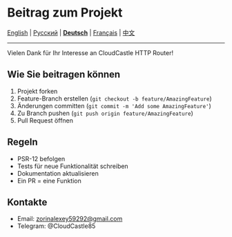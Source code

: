 # Beitrag zum Projekt

[English](../en/CONTRIBUTING.md) | [Русский](../../CONTRIBUTING.md) | [**Deutsch**](CONTRIBUTING.md) | [Français](../fr/CONTRIBUTING.md) | [中文](../zh/CONTRIBUTING.md)

---

Vielen Dank für Ihr Interesse an CloudCastle HTTP Router!

## Wie Sie beitragen können

1. Projekt forken
2. Feature-Branch erstellen (`git checkout -b feature/AmazingFeature`)
3. Änderungen committen (`git commit -m 'Add some AmazingFeature'`)
4. Zu Branch pushen (`git push origin feature/AmazingFeature`)
5. Pull Request öffnen

## Regeln

- PSR-12 befolgen
- Tests für neue Funktionalität schreiben
- Dokumentation aktualisieren
- Ein PR = eine Funktion

## Kontakte

- Email: zorinalexey59292@gmail.com
- Telegram: @CloudCastle85
